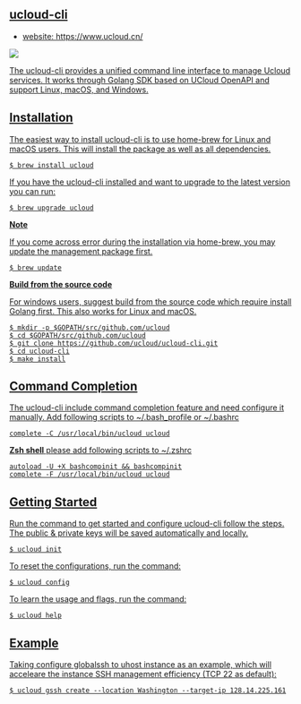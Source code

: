##  <u>ucloud-cli 
  
- website: https://www.ucloud.cn/

![](http://cli-ucloud-logo.sg.ufileos.com/ucloud.png)

The ucloud-cli provides a unified command line interface to manage Ucloud services. It works through Golang SDK based on UCloud OpenAPI and support Linux, macOS, and Windows. 

## Installation

The easiest way to install ucloud-cli is to use home-brew for Linux and macOS users. This will install the package as well as all dependencies.

```
$ brew install ucloud
```

If you have the ucloud-cli installed and want to upgrade to the latest version you can run:

```
$ brew upgrade ucloud
```

**Note**

If you come across error during the installation via home-brew, you may update the management package first.

```
$ brew update
```

**Build from the source code**

For windows users, suggest build from the source code which require install Golang first. This also works for Linux and macOS.

```
$ mkdir -p $GOPATH/src/github.com/ucloud
$ cd $GOPATH/src/github.com/ucloud
$ git clone https://github.com/ucloud/ucloud-cli.git
$ cd ucloud-cli
$ make install
```

## Command Completion

The ucloud-cli include command completion feature and need configure it manually. Add following scripts to  ~/.bash_profile or ~/.bashrc 

```
complete -C /usr/local/bin/ucloud ucloud
```

**Zsh shell** please add following scripts to ~/.zshrc 

```
autoload -U +X bashcompinit && bashcompinit
complete -F /usr/local/bin/ucloud ucloud
```

## Getting Started

Run the command to get started and configure ucloud-cli follow the steps. The public & private keys will be saved automatically and locally.

```
$ ucloud init
```

To reset the configurations, run the command:

```
$ ucloud config
```

To learn the usage and flags, run the command:

```
$ ucloud help
```

## Example

Taking configure globalssh to uhost instance as an example, which will acceleare the instance SSH management efficiency (TCP 22 as default):

```
$ ucloud gssh create --location Washington --target-ip 128.14.225.161
```
